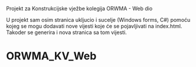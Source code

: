 Projekt za Konstrukcijske vježbe kolegija ORWMA - Web dio

U projekt sam osim stranica ukljucio i sucelje (Windows forms, C#) pomoću kojeg se mogu dodavati nove vijesti koje će se pojavljivati na index.html. 
Takoder se generira i nova stranica sa tom vijesti.

# ORWMA_KV_Web
